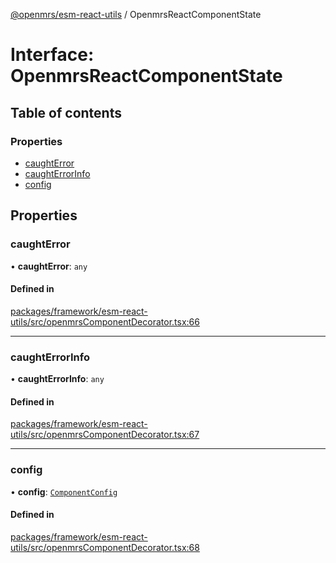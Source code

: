 [@openmrs/esm-react-utils](../API.md) / OpenmrsReactComponentState

# Interface: OpenmrsReactComponentState

## Table of contents

### Properties

- [caughtError](OpenmrsReactComponentState.md#caughterror)
- [caughtErrorInfo](OpenmrsReactComponentState.md#caughterrorinfo)
- [config](OpenmrsReactComponentState.md#config)

## Properties

### caughtError

• **caughtError**: `any`

#### Defined in

[packages/framework/esm-react-utils/src/openmrsComponentDecorator.tsx:66](https://github.com/openmrs/openmrs-esm-core/blob/master/packages/framework/esm-react-utils/src/openmrsComponentDecorator.tsx#L66)

___

### caughtErrorInfo

• **caughtErrorInfo**: `any`

#### Defined in

[packages/framework/esm-react-utils/src/openmrsComponentDecorator.tsx:67](https://github.com/openmrs/openmrs-esm-core/blob/master/packages/framework/esm-react-utils/src/openmrsComponentDecorator.tsx#L67)

___

### config

• **config**: [`ComponentConfig`](ComponentConfig.md)

#### Defined in

[packages/framework/esm-react-utils/src/openmrsComponentDecorator.tsx:68](https://github.com/openmrs/openmrs-esm-core/blob/master/packages/framework/esm-react-utils/src/openmrsComponentDecorator.tsx#L68)
